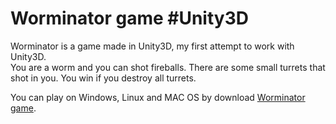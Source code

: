 # Worminator game #Unity3D  

Worminator is a game made in Unity3D, my first attempt to work with Unity3D.    
You are a worm and you can shot fireballs. There are some small turrets that shot in you. You win if you destroy all turrets.

You can play on Windows, Linux and MAC OS by download [Worminator game](https://github.com/neatudarius/Worminator/tree/master/Build).  